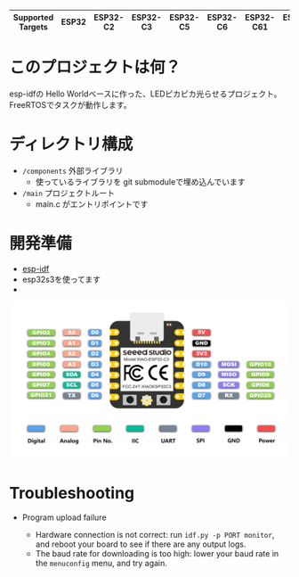 | Supported Targets | ESP32 | ESP32-C2 | ESP32-C3 | ESP32-C5 | ESP32-C6 | ESP32-C61 | ESP32-H2 | ESP32-P4 | ESP32-S2 | ESP32-S3 | Linux |
| ----------------- | ----- | -------- | -------- | -------- | -------- | --------- | -------- | -------- | -------- | -------- | ----- |

# このプロジェクトは何？

esp-idfの Hello Worldベースに作った、LEDピカピカ光らせるプロジェクト。
FreeRTOSでタスクが動作します。

# ディレクトリ構成

- `/components` 外部ライブラリ
  - 使っているライブラリを git submoduleで埋め込んでいます
- `/main` プロジェクトルート
  - main.c がエントリポイントです

# 開発準備
- [esp-idf](https://github.com/espressif/esp-idf)
- esp32s3を使ってます
- 
![alt text](assets/755a3b84-f4b8-41fe-8aec-e1054749151e.png)

# Troubleshooting

* Program upload failure

    * Hardware connection is not correct: run `idf.py -p PORT monitor`, and reboot your board to see if there are any output logs.
    * The baud rate for downloading is too high: lower your baud rate in the `menuconfig` menu, and try again.
